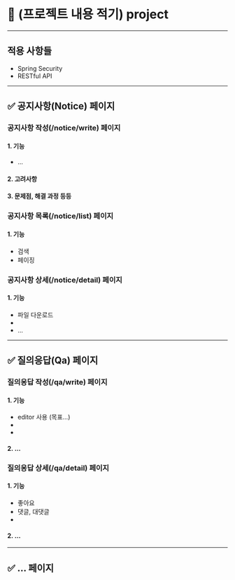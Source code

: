 # 📌 (프로젝트 내용 적기) project

***

## 적용 사항들
* Spring Security
* RESTful API

***

## ✅ 공지사항(Notice) 페이지 

### 공지사항 작성(/notice/write) 페이지

#### 1. 기능
* ...

#### 2. 고려사항

#### 3. 문제점, 해결 과정 등등

### 공지사항 목록(/notice/list) 페이지

#### 1. 기능 
* 검색
* 페이징

### 공지사항 상세(/notice/detail) 페이지

#### 1. 기능 
* 파일 다운로드
* 
* ...

***

## ✅ 질의응답(Qa) 페이지

### 질의응답 작성(/qa/write) 페이지

#### 1. 기능 
* editor 사용 (목표...)
*
*

#### 2. ...


### 질의응답 상세(/qa/detail) 페이지

#### 1. 기능 
* 좋아요
* 댓글, 대댓글
*

#### 2. ...

***

## ✅ ... 페이지



